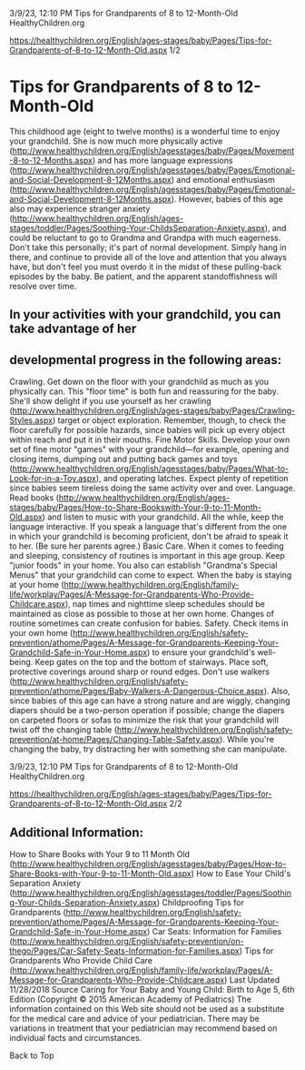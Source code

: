 3/9/23, 12:10 PM Tips for Grandparents of 8 to 12-Month-Old HealthyChildren.org 

https://healthychildren.org/English/ages-stages/baby/Pages/Tips-for-Grandparents-of-8-to-12-Month-Old.aspx 1/2 

# Tips for Grandparents of 8 to 12-Month-Old 

 This childhood age (eight to twelve months) is a wonderful time to enjoy your grandchild. She is now much more physically active (http://www.healthychildren.org/English/agesstages/baby/Pages/Movement-8-to-12-Months.aspx) and has more language expressions (http://www.healthychildren.org/English/agesstages/baby/Pages/Emotional-and-Social-Development-8-12Months.aspx) and emotional enthusiasm (http://www.healthychildren.org/English/agesstages/baby/Pages/Emotional-and-Social-Development-8-12Months.aspx). However, babies of this age also may experience stranger anxiety (http://www.healthychildren.org/English/ages-stages/toddler/Pages/Soothing-Your-ChildsSeparation-Anxiety.aspx), and could be reluctant to go to Grandma and Grandpa with much eagerness. Don't take this personally; it's part of normal development. Simply hang in there, and continue to provide all of the love and attention that you always have, but don't feel you must overdo it in the midst of these pulling-back episodes by the baby. Be patient, and the apparent standoffishness will resolve over time. 

## In your activities with your grandchild, you can take advantage of her 

## developmental progress in the following areas: 

 Crawling. Get down on the floor with your grandchild as much as you physically can. This "floor time" is both fun and reassuring for the baby. She'll show delight if you use yourself as her crawling (http://www.healthychildren.org/English/ages-stages/baby/Pages/Crawling-Styles.aspx) target or object exploration. Remember, though, to check the floor carefully for possible hazards, since babies will pick up every object within reach and put it in their mouths. Fine Motor Skills. Develop your own set of fine motor "games" with your grandchild—for example, opening and closing items, dumping out and putting back games and toys (http://www.healthychildren.org/English/agesstages/baby/Pages/What-to-Look-for-in-a-Toy.aspx), and operating latches. Expect plenty of repetition since babies seem tireless doing the same activity over and over. Language. Read books (http://www.healthychildren.org/English/ages-stages/baby/Pages/How-to-Share-Bookswith-Your-9-to-11-Month-Old.aspx) and listen to music with your grandchild. All the while, keep the language interactive. If you speak a language that's different from the one in which your grandchild is becoming proficient, don't be afraid to speak it to her. (Be sure her parents agree.) Basic Care. When it comes to feeding and sleeping, consistency of routines is important in this age group. Keep "junior foods" in your home. You also can establish "Grandma's Special Menus" that your grandchild can come to expect. When the baby is staying at your home (http://www.healthychildren.org/English/family-life/workplay/Pages/A-Message-for-Grandparents-Who-Provide-Childcare.aspx), nap times and nighttime sleep schedules should be maintained as close as possible to those at her own home. Changes of routine sometimes can create confusion for babies. Safety. Check items in your own home (http://www.healthychildren.org/English/safety-prevention/athome/Pages/A-Message-for-Grandparents-Keeping-Your-Grandchild-Safe-in-Your-Home.aspx) to ensure your grandchild's well-being. Keep gates on the top and the bottom of stairways. Place soft, protective coverings around sharp or round edges. Don't use walkers (http://www.healthychildren.org/English/safety-prevention/athome/Pages/Baby-Walkers-A-Dangerous-Choice.aspx). Also, since babies of this age can have a strong nature and are wiggly, changing diapers should be a two-person operation if possible; change the diapers on carpeted floors or sofas to minimize the risk that your grandchild will twist off the changing table (http://www.healthychildren.org/English/safety-prevention/at-home/Pages/Changing-Table-Safety.aspx). While you're changing the baby, try distracting her with something she can manipulate. 


3/9/23, 12:10 PM Tips for Grandparents of 8 to 12-Month-Old HealthyChildren.org 

https://healthychildren.org/English/ages-stages/baby/Pages/Tips-for-Grandparents-of-8-to-12-Month-Old.aspx 2/2 

## Additional Information: 

 How to Share Books with Your 9 to 11 Month Old (http://www.healthychildren.org/English/agesstages/baby/Pages/How-to-Share-Books-with-Your-9-to-11-Month-Old.aspx) How to Ease Your Child's Separation Anxiety (http://www.healthychildren.org/English/agesstages/toddler/Pages/Soothing-Your-Childs-Separation-Anxiety.aspx) Childproofing Tips for Grandparents (http://www.healthychildren.org/English/safety-prevention/athome/Pages/A-Message-for-Grandparents-Keeping-Your-Grandchild-Safe-in-Your-Home.aspx) Car Seats: Information for Families (http://www.healthychildren.org/English/safety-prevention/on-thego/Pages/Car-Safety-Seats-Information-for-Families.aspx) Tips for Grandparents Who Provide Child Care (http://www.healthychildren.org/English/family-life/workplay/Pages/A-Message-for-Grandparents-Who-Provide-Childcare.aspx) Last Updated 11/28/2018 Source Caring for Your Baby and Young Child: Birth to Age 5, 6th Edition (Copyright © 2015 American Academy of Pediatrics) The information contained on this Web site should not be used as a substitute for the medical care and advice of your pediatrician. There may be variations in treatment that your pediatrician may recommend based on individual facts and circumstances. 

 Back to Top 


